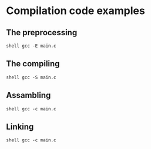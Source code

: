 # Compilation code examples

## The preprocessing
``shell
gcc -E main.c
``

## The compiling
``shell
gcc -S main.c
``

## Assambling
``shell
gcc -c main.c
``

## Linking
``shell
gcc -c main.c
``